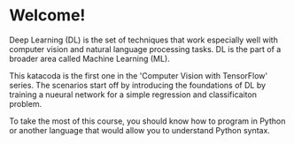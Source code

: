 # Welcome!

Deep Learning (DL) is the set of techniques that work especially well with computer vision and natural language processing tasks. DL is the part of a broader area called Machine Learning (ML).

This katacoda is the first one in the 'Computer Vision with TensorFlow' series. The scenarios start off by introducing the foundations of DL by training a nueural network for a simple regression and classificaiton problem.

To take the most of this course, you should know how to program in Python or another language that would allow you to understand Python syntax.